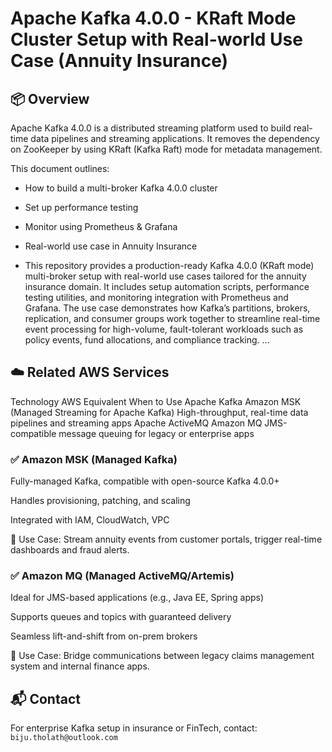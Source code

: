 # Apache Kafka 4.0.0 - KRaft Mode Cluster Setup with Real-world Use Case (Annuity Insurance)

## 📦 Overview
Apache Kafka 4.0.0 is a distributed streaming platform used to build real-time data pipelines and streaming applications. It removes the dependency on ZooKeeper by using KRaft (Kafka Raft) mode for metadata management.

This document outlines:
- How to build a multi-broker Kafka 4.0.0 cluster
- Set up performance testing
- Monitor using Prometheus & Grafana
- Real-world use case in Annuity Insurance

- This repository provides a production-ready Kafka 4.0.0 (KRaft mode) multi-broker setup with real-world use cases tailored for the annuity insurance domain. It includes setup automation scripts, performance testing utilities, and monitoring integration with Prometheus and Grafana. The use case demonstrates how Kafka’s partitions, brokers, replication, and consumer groups work together to streamline real-time event processing for high-volume, fault-tolerant workloads such as policy events, fund allocations, and compliance tracking.
...

## ☁️ Related AWS Services

Technology	AWS Equivalent	When to Use
Apache Kafka	Amazon MSK (Managed Streaming for Apache Kafka)	High-throughput, real-time data pipelines and streaming apps
Apache ActiveMQ	Amazon MQ	JMS-compatible message queuing for legacy or enterprise apps

### ✅ Amazon MSK (Managed Kafka)
Fully-managed Kafka, compatible with open-source Kafka 4.0.0+

Handles provisioning, patching, and scaling

Integrated with IAM, CloudWatch, VPC

📘 Use Case: Stream annuity events from customer portals, trigger real-time dashboards and fraud alerts.

### ✅ Amazon MQ (Managed ActiveMQ/Artemis)
Ideal for JMS-based applications (e.g., Java EE, Spring apps)

Supports queues and topics with guaranteed delivery

Seamless lift-and-shift from on-prem brokers

📘 Use Case: Bridge communications between legacy claims management system and internal finance apps.


## 📬 Contact
For enterprise Kafka setup in insurance or FinTech, contact: `biju.tholath@outlook.com`
